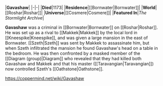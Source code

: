 |**Gavashaw**|
|-|-|
|**Died**|1173|
|**Residence**|[[Bornwater\|Bornwater]]|
|**World**|[[Roshar\|Roshar]]|
|**Universe**|[[Cosmere\|Cosmere]]|
|**Featured In**|*The Stormlight Archive*|

**Gavashaw** was a criminal in [[Bornwater\|Bornwater]] on [[Roshar\|Roshar]].
He was set up as a rival to [[Makkek\|Makkek]] by the local lord in [[Kneespike\|Kneespike]], and was given a large mansion in the east of Bornwater. [[Szeth\|Szeth]] was sent by Makkek to assassinate him, but when Szeth infiltrated the mansion he found Gavashaw's head on a table in the bedroom. He was then confronted by a masked member of the [[Diagram (group)\|Diagram]] who revealed that they had killed both Gavashaw and Makkek and that his master ([[Taravangian\|Taravangian]]) now controlled Szeth's [[Oathstone\|Oathstone]].



https://coppermind.net/wiki/Gavashaw